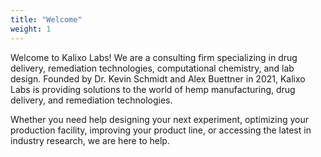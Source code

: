 ```yaml
---
title: "Welcome"
weight: 1
---
```


Welcome to Kalixo Labs! We are a consulting firm specializing in drug delivery, remediation technologies, computational chemistry, and lab design.
Founded by Dr. Kevin Schmidt and Alex Buettner in 2021, Kalixo Labs is providing solutions to the world of hemp manufacturing, drug delivery, and remediation technologies.

Whether you need help designing your next experiment, optimizing your production facility, improving your product line, or accessing the latest in industry research, we are here to help.
